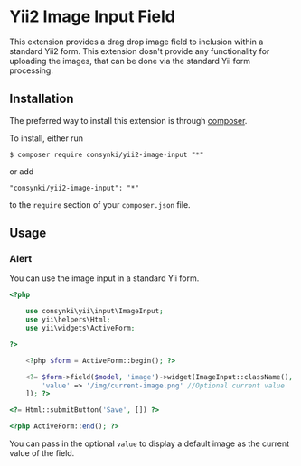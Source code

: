Yii2 Image Input Field
=================

This extension provides a drag drop image field to inclusion within a standard Yii2 form. This extension dosn't provide any functionality for uploading the images, that can be done via the standard Yii form processing.

## Installation

The preferred way to install this extension is through [composer](http://getcomposer.org/download/). 

To install, either run

```$ composer require consynki/yii2-image-input "*"```

or add

```"consynki/yii2-image-input": "*"```

to the
```require```
section of your `composer.json` file.

## Usage

### Alert

You can use the image input in a standard Yii form.

```php
<?php

    use consynki\yii\input\ImageInput;
    use yii\helpers\Html;
    use yii\widgets\ActiveForm;

?>

	<?php $form = ActiveForm::begin(); ?>

	<?= $form->field($model, 'image')->widget(ImageInput::className(), [
		'value' => '/img/current-image.png' //Optional current value
    ]); ?>

<?= Html::submitButton('Save', []) ?>

<?php ActiveForm::end(); ?>
```

You can pass in the optional `value` to display a default image as the current value of the field.
